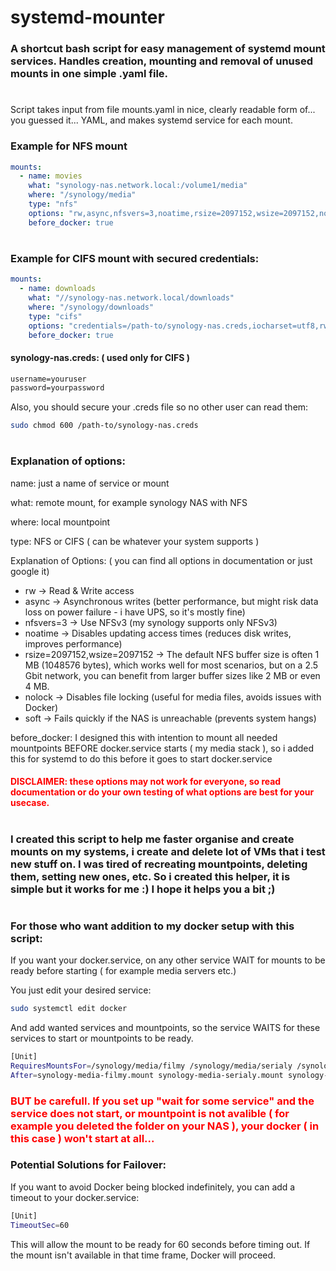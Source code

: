 # systemd-mounter
### A shortcut bash script for easy management of systemd mount services. Handles creation, mounting and removal of unused mounts in one simple .yaml file.

#
Script takes input from file mounts.yaml in nice, clearly readable form of... you guessed it... YAML, and makes systemd service for each mount.

### Example for NFS mount
```yaml
mounts:
  - name: movies
    what: "synology-nas.network.local:/volume1/media"
    where: "/synology/media"
    type: "nfs"
    options: "rw,async,nfsvers=3,noatime,rsize=2097152,wsize=2097152,nolock,soft"
    before_docker: true
```
#

### Example for CIFS mount with secured credentials:
```yaml
mounts:
  - name: downloads
    what: "//synology-nas.network.local/downloads"
    where: "/synology/downloads"
    type: "cifs"
    options: "credentials=/path-to/synology-nas.creds,iocharset=utf8,rw,vers=3.0,nofail,soft"
    before_docker: true
```
#### synology-nas.creds:    ( used only for CIFS )
```txt
username=youruser
password=yourpassword
```
Also, you should secure your .creds file so no other user can read them:
```bash
sudo chmod 600 /path-to/synology-nas.creds
```
#


### Explanation of options:
name: just a name of service or mount

what: remote mount, for example synology NAS with NFS

where: local mountpoint

type: NFS or CIFS    ( can be whatever your system supports )

Explanation of Options: ( you can find all options in documentation or just google it)
- rw → Read & Write access
- async → Asynchronous writes (better performance, but might risk data loss on power failure - i have UPS, so it's mostly fine)
- nfsvers=3 → Use NFSv3 (my synology supports only NFSv3)
- noatime → Disables updating access times (reduces disk writes, improves performance)
- rsize=2097152,wsize=2097152 → The default NFS buffer size is often 1 MB (1048576 bytes), which works well for most scenarios, but on a 2.5 Gbit network, you can benefit from larger buffer sizes like 2 MB or even 4 MB.
- nolock → Disables file locking (useful for media files, avoids issues with Docker)
- soft → Fails quickly if the NAS is unreachable (prevents system hangs)

before_docker: I designed this with intention to mount all needed mountpoints BEFORE docker.service starts ( my media stack ), so i added this for systemd to do this before it goes to start docker.service

#### <span style="color:red"> DISCLAIMER: these options may not work for everyone, so read documentation or do your own testing of what options are best for your usecase. </span>
#

### I created this script to help me faster organise and create mounts on my systems, i create and delete lot of VMs that i test new stuff on. I was tired of recreating mountpoints, deleting them, setting new ones, etc. So i created this helper, it is simple but it works for me :) I hope it helps you a bit ;)

#

### For those who want addition to my docker setup with this script:

If you want your docker.service, on any other service WAIT for mounts to be ready before starting ( for example media servers etc.)

You just edit your desired service:
```bash
sudo systemctl edit docker
```
And add wanted services and mountpoints, so the service WAITS for these services to start or mountpoints to be ready.
```bash
[Unit]
RequiresMountsFor=/synology/media/filmy /synology/media/serialy /synology/downloads /synology/fotky
After=synology-media-filmy.mount synology-media-serialy.mount synology-downloads.mount synology-fotky.mount
```

### <span style="color:red"> BUT be carefull. If you set up "wait for some service" and the service does not start, or mountpoint is not avalible ( for example you deleted the folder on your NAS ), your docker ( in this case ) won't start at all... </span>

### Potential Solutions for Failover:
If you want to avoid Docker being blocked indefinitely, you can add a timeout to your docker.service:

```bash
[Unit]
TimeoutSec=60
```

This will allow the mount to be ready for 60 seconds before timing out. If the mount isn't available in that time frame, Docker will proceed.
